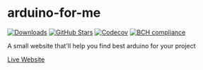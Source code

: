 # arduino-for-me
[![Downloads](https://img.shields.io/github/downloads/al1-ce/arduino-for-me/total.svg)](https://github.com/al1-ce/arduino-for-me/releases)
[![GitHub Stars](https://img.shields.io/github/stars/al1-ce/arduino-for-me.svg)](https://github.com/al1-ce/arduino-for-me/stargazers)
[![Codecov](https://codecov.io/gh/al1-ce/arduino-for-me/branch/master/graph/badge.svg)](https://codecov.io/gh/al1-ce/arduino-for-me)
[![BCH compliance](https://bettercodehub.com/edge/badge/al1-ce/arduino-for-me?branch=master)](https://bettercodehub.com/)

A small website that'll help you find best arduino for your project

[Live Website](https://al1-ce.github.io/arduino-for-me/)
